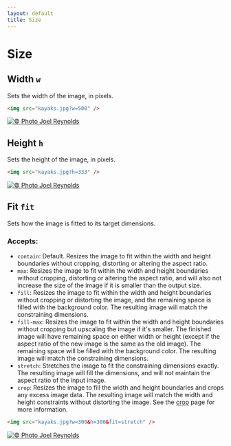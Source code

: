 ```yaml
---
layout: default
title: Size
---
```


# Size

## Width `w`

Sets the width of the image, in pixels.

```html
<img src="kayaks.jpg?w=500" />
```

[![© Photo Joel Reynolds](https://glide.herokuapp.com/2.0/kayaks.jpg?w=500)](https://glide.herokuapp.com/2.0/kayaks.jpg?w=500)

## Height `h`

Sets the height of the image, in pixels.

```html
<img src="kayaks.jpg?h=333" />
```

[![© Photo Joel Reynolds](https://glide.herokuapp.com/2.0/kayaks.jpg?h=333)](https://glide.herokuapp.com/2.0/kayaks.jpg?h=333)

## Fit `fit`

Sets how the image is fitted to its target dimensions.

### Accepts:

- `contain`: Default. Resizes the image to fit within the width and height boundaries without cropping, distorting or altering the aspect ratio.
- `max`: Resizes the image to fit within the width and height boundaries without cropping, distorting or altering the aspect ratio, and will also not increase the size of the image if it is smaller than the output size.
- `fill`: Resizes the image to fit within the width and height boundaries without cropping or distorting the image, and the remaining space is filled with the background color. The resulting image will match the constraining dimensions.
- `fill-max`: Resizes the image to fit within the width and height boundaries without cropping but upscaling the image if it's smaller. The finished image will have remaining space on either width or height (except if the aspect ratio of the new image is the same as the old image). The remaining space will be filled with the background color. The resulting image will match the constraining dimensions.
- `stretch`: Stretches the image to fit the constraining dimensions exactly. The resulting image will fill the dimensions, and will not maintain the aspect ratio of the input image.
- `crop`: Resizes the image to fill the width and height boundaries and crops any excess image data. The resulting image will match the width and height constraints without distorting the image. See the [crop](api/crop/) page for more information.

```html
<img src="kayaks.jpg?w=300&h=300&fit=stretch" />
```

[![© Photo Joel Reynolds](https://glide.herokuapp.com/2.0/kayaks.jpg?w=300&h=300&fit=stretch)](https://glide.herokuapp.com/2.0/kayaks.jpg?w=300&h=300&fit=stretch)
